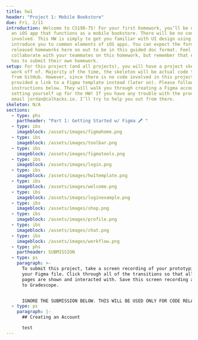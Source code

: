 ```yaml
---
title: hw1
header: "Project 1: Mobile Bookstore"
due: Fri, 2/11
introduction: Welcome to CS198-75! For your first homework, you’ll be designing
  an iOS app that functions as a mobile bookstore. There will be no coding
  involved. This HW is simply to get you familiar with UI design using Figma and
  introduce you to common elements of iOS apps. You can expect the format of all
  released homeworks here on out to be in this guided doc format. Feel free to
  collaborate with your teammates on this homework, but remember that everyone
  has to submit their own homework.
setup: For this project (and all projects), you will have a project skeleton to
  work off of. Majority of the time, the skeleton will be actual code to pull
  from GitHub. However, since there is no code involved in this project, we have
  provided a link to a Figma template instead (later on). Please follow the
  instructions below. They will walk you through creating a Figma account and
  setting yourself up for the HW! If you have any trouble with the process,
  email jordan@calhacks.io. I’ll try to help you out from there.
skeleton: N/A
sections:
  - type: phs
    partheader: "Part 1: Getting Started w/ Figma 🖍 "
  - type: ibs
    imageblock: /assets/images/figmahome.png
  - type: ibs
    imageblock: /assets/images/toolbar.png
  - type: ibs
    imageblock: /assets/images/figmatools.png
  - type: ibs
    imageblock: /assets/images/login.png
  - type: ibs
    imageblock: /assets/images/hw1template.png
  - type: ibs
    imageblock: /assets/images/welcome.png
  - type: ibs
    imageblock: /assets/images/loginexample.png
  - type: ibs
    imageblock: /assets/images/shop.png
  - type: ibs
    imageblock: /assets/images/profile.png
  - type: ibs
    imageblock: /assets/images/chat.png
  - type: ibs
    imageblock: /assets/images/workflow.png
  - type: phs
    partheader: SUBMISSION
  - type: ps
    paragraph: >-
      To submit this project, take a screen recording of your prototyping of
      your Figma file. Click through all of the transitions so that all the
      pages are shown and interacted with. Save this screen recording and submit
      to Gradescope.


      IGNORE THE SUBMISSION BELOW. THIS WILL BE USED ONLY FOR CODE RELATED HOMEWORKS.
  - type: ps
    paragraph: |-
      ## Creating an Account

      test
---
```

